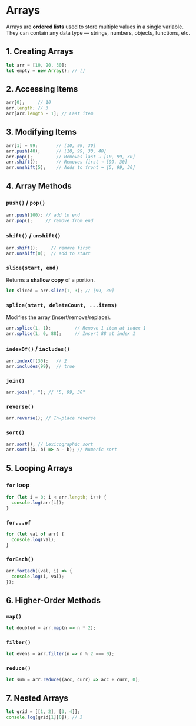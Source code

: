# Arrays

Arrays are **ordered lists** used to store multiple values in a single variable. They can contain any data type — strings, numbers, objects, functions, etc.

## 1. Creating Arrays

```js
let arr = [10, 20, 30];
let empty = new Array(); // []
```

## 2. Accessing Items

```js
arr[0];     // 10
arr.length; // 3
arr[arr.length - 1]; // Last item
```

## 3. Modifying Items

```js
arr[1] = 99;       // [10, 99, 30]
arr.push(40);      // [10, 99, 30, 40]
arr.pop();         // Removes last → [10, 99, 30]
arr.shift();       // Removes first → [99, 30]
arr.unshift(5);    // Adds to front → [5, 99, 30]
```

## 4. Array Methods

### `push()` / `pop()`

```js
arr.push(100); // add to end
arr.pop();     // remove from end
```

### `shift()` / `unshift()`

```js
arr.shift();     // remove first
arr.unshift(0);  // add to start
```

### `slice(start, end)`

Returns a **shallow copy** of a portion.

```js
let sliced = arr.slice(1, 3); // [99, 30]
```

### `splice(start, deleteCount, ...items)`

Modifies the array (insert/remove/replace).

```js
arr.splice(1, 1);         // Remove 1 item at index 1
arr.splice(1, 0, 88);     // Insert 88 at index 1
```

### `indexOf()` / `includes()`

```js
arr.indexOf(30);   // 2
arr.includes(99);  // true
```

### `join()`

```js
arr.join(", "); // "5, 99, 30"
```

### `reverse()`

```js
arr.reverse(); // In-place reverse
```

### `sort()`

```js
arr.sort(); // Lexicographic sort
arr.sort((a, b) => a - b); // Numeric sort
```

## 5. Looping Arrays

### `for` loop

```js
for (let i = 0; i < arr.length; i++) {
  console.log(arr[i]);
}
```

### `for...of`

```js
for (let val of arr) {
  console.log(val);
}
```

### `forEach()`

```js
arr.forEach((val, i) => {
  console.log(i, val);
});
```

## 6. Higher-Order Methods

### `map()`

```js
let doubled = arr.map(n => n * 2);
```

### `filter()`

```js
let evens = arr.filter(n => n % 2 === 0);
```

### `reduce()`

```js
let sum = arr.reduce((acc, curr) => acc + curr, 0);
```

## 7. Nested Arrays

```js
let grid = [[1, 2], [3, 4]];
console.log(grid[1][0]); // 3
```
